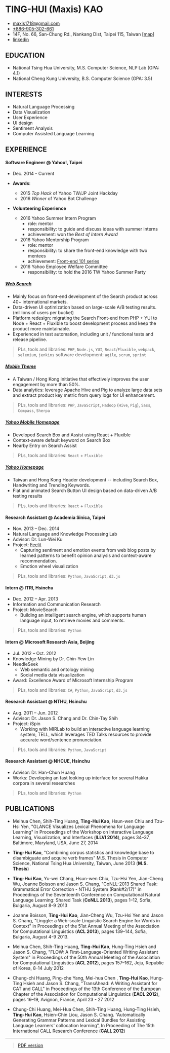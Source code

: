
# TING-HUI (Maxis) KAO 

* maxis1718@gmail.com 
* [+886-905-302-661](tel:+886-905-302-661)
* 14F, No. 66, San-Chung Rd., Nankang Dist, Taipei 115, Taiwan [[map](https://goo.gl/dl1fK6)]
* [linkedin](https://www.linkedin.com/in/maxiskao)

## EDUCATION
* National Tsing Hua University, M.S. Computer Science, NLP Lab (GPA: 4.1)
* National Cheng Kung University, B.S. Computer Science (GPA: 3.5)

## INTERESTS
* Natural Language Processing 
* Data Visualization
* User Experience 
* UI design
* Sentiment Analysis
* Computer Assisted Language Learning

## EXPERIENCE

#### Software Engineer @ Yahoo!, Taipei
- Dec. 2014 - Current

- **Awards**:
  - 2015 *Top Hack* of Yahoo TW/JP Joint Hackday
  - 2016 *Winner* of Yahoo Bot Challenge

- **Volunteering Experience**
  - 2016 Yahoo Summer Intern Program
    - role: mentor
    - responsibility: to guide and discuss ideas with summer interns
    - achievement: won the *Best of Intern Award*
  - 2016 Yahoo Mentorship Program
    - role: mentor
    - responsibility: to share the front-end knowledge with two mentees
    - achievement: [Front-end 101 series](http://www.slideshare.net/maxiskao/frontend-101-javascript-oop)
  - 2016 Yahoo Employee Welfare Committee
    - responsibility: to hold the 2016 TW Yahoo Summer Party

##### [Web Search](https://tw.search.yahoo.com/search?p=maxiskao)

- Mainly focus on front-end development of the Search product across 40+ international markets.
- Data-driven UI optimization based on large-scale A/B testing results. (millions of users per bucket)
- Platform redesign: migrating the Search Front-end from PHP + YUI to Node + React + Fluxible to boost development process and keep the product more maintainable.
- Experienced in test automation, including unit / functional tests and release pipeline.

> PLs, tools and libraries: `PHP`, `Node.js`, `YUI`, `React`/`Fluxible`, `webpack`, `selenium`, `jenkins`
> software development: `agile`, `scrum`, `sprint`

##### [Mobile Theme](http://yahoosearchtheme.tumblr.com/)

- A Taiwan / Hong Kong initiative that effectively improves the user engagement by more than 50%.
- Data analytics: leverage Apache Hive and Pig to analyze large data sets and extract product key metric from query logs for UI enhancement.

> PLs, tools and libraries: `PHP`, `JavaScript`, `Hadoop` (`Hive`, `Pig`), `Sass`, `Compass`, `Sherpa`

##### [Yahoo Mobile Homepage](https://tw.mobi.yahoo.com)

- Developed Search Box and Assist using React + Fluxible
- Context-aware default keyword on Search Box
- Nearby Entry on Search Assist

> PLs, tools and libraries: `React` + `Fluxible`

##### [Yahoo Homepage](https://tw.yahoo.com)

- Taiwan and Hong Kong Header development -- including Search Box, Handwriting and Trending Keywords.
- Flat and animated Search Button UI design based on data-driven A/B testing results

> PLs, tools and libraries: `React` + `Fluxible`


#### Research Assistant @ Academia Sinica, Taipei
- Nov. 2013 – Dec. 2014
- Natural Language and Knowledge Processing Lab
- Advisor: Dr. Lun-Wei Ku
- Project: [Feelit](http://doraemon.iis.sinica.edu.tw/feelit/)
  - Capturing sentiment and emotion events from web blog posts by learned patterns to benefit opinion analysis and context-aware recommendation.
  - Emotion wheel visualization

> PLs, tools and libraries: `Python`, `JavaScript`, `d3.js`

#### Intern @ ITRI, Hsinchu
- Dec. 2012 – Apr. 2013
- Information and Communication Research
- Project: MovieSearch
  - Building an intelligent search engine, which supports human language input, to retrieve movies and comments.

> PLs, tools and libraries: `Python`

#### Intern @ Microsoft Research Asia, Beijing
- Jul. 2012 – Oct. 2012
- Knowledge Mining by Dr. Chin-Yew Lin
- NeedleSeek
  -	Web semantic and ontology mining
  -	Social media data visualization
- Award: Excellence Award of Microsoft Internship Program

> PLs, tools and libraries: `C#`, `Python`, `JavaScript`, `d3.js`

#### Research Assistant @ NTHU, Hsinchu
- Aug. 2011 – Jun. 2012
- Advisor: Dr. Jason S. Chang and Dr. Chin-Tay Shih
- Project: iSpin
  - Working with MIRLab to build an interactive language learning system, TELL, which leverages TED Talks resources to provide accurate word/sentence pronunciation.

> PLs, tools and libraries: `Python`, `JavaScript`

#### Research Assistant @ NHCUE, Hsinchu
- Advisor: Dr. Han-Chun Huang
- Works: Developing an fast looking up interface for several Hakka corpora in several researches

> PLs, tools and libraries: `Python`

## PUBLICATIONS

* Meihua Chen, Shih-Ting Huang, **Ting-Hui Kao**, Hsun-wen Chiu and Tzu-Hsi Yen, "GLANCE Visualizes Lexical Phenomena for Language Learning" in Proceedings of the Workshop on Interactive Language Learning, Visualization, and Interfaces (**ILLVI 2014**), pages 34–37, Baltimore, Maryland, USA, June 27, 2014

* **Ting-Hui Kao**, "Combining corpus statistics and knowledge base to disambiguate and acquire verb frames" M.S. Thesis in Computer Science, National Tsing Hua University, Taiwan, June 2013 (**M.S. Thesis**)

* **Ting-Hui Kao**, Yu-wei Chang, Hsun-wen Chiu, Tzu-Hsi Yen, Jian-Cheng Wu, Joanne Boisson and Jason S. Chang, "CoNLL-2013 Shared Task: Grammatical Error Correction - NTHU System (Rank#2/17)" in Proceedings of the Seventeenth Conference on Computational Natural Language Learning: Shared Task (**CoNLL 2013**), pages 1–12, Sofia, Bulgaria, August 8-9 2013

* Joanne Boisson, **Ting-Hui Kao**, Jian-Cheng Wu, Tzu-Hsi Yen and Jason S. Chang, "Linggle: a Web-scale Linguistic Search Engine for Words in Context" in Proceedings of the 51st Annual Meeting of the Association for Computational Linguistics (**ACL 2013**), pages 139–144, Sofia, Bulgaria, August 4-9 2013.

* Meihua Chen, Shih-Ting Huang, **Ting-Hui Kao**, Hung-Ting Hsieh and Jason S. Chang, "FLOW: A First-Language-Oriented Writing Assistant System" in Proceedings of the 50th Annual Meeting of the Association for Computational Linguistics (**ACL 2012**), pages 157–162, Jeju, Republic of Korea, 8-14 July 2012

* Chung-chi Huang, Ping-che Yang, Mei-hua Chen , **Ting-Hui Kao**, Hung-Ting Hsieh and Jason S. Chang, "TransAhead: A Writing Assistant for CAT and CALL" in Proceedings of the 13th Conference of the European Chapter of the Association for Computational Linguistics (**EACL 2012**), pages 16–19, Avignon, France, April 23 - 27 2012

* Chung-Chi Huang, Mei-Hua Chen, Shih-Ting Huang, Hung-Ting Hsieh, **Ting-Hui Kao**, Hsien-Chin Liou, Jason S. Chang. “Automatically Generating Grammar Patterns and Lexical Bundles for Assisting Language Learners' collocation learning”, In Proceeding of The 15th International CALL Research Conference (**CALL 2012**)


---

> [PDF version](http://maxis1718.github.io/static/files/Maxis-CV-with-pubs.pdf)
